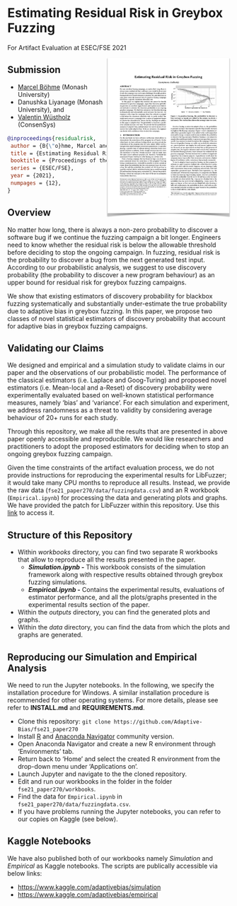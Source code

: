 # Estimating Residual Risk in Greybox Fuzzing
For Artifact Evaluation at ESEC/FSE 2021

<a href="https://github.com/Adaptive-Bias/fse21_paper270/raw/main/esecfse2021-paper270.pdf"><img src="https://github.com/Adaptive-Bias/fse21_paper270/raw/main/esecfse2021-paper270.png" align="right" width="280"></a>

## Submission
* [Marcel Böhme](https://mboehme.github.io/) (Monash University)
* Danushka Liyanage (Monash University), and
* [Valentin Wüstholz](http://www.wuestholz.com/) (ConsenSys)
```bibtex
@inproceedings{residualrisk,
 author = {B{\"o}hme, Marcel and Liyanage, Danushka and W{\"u}stholz, Valentin}, 
 title = {Estimating Residual Risk in Greybox Fuzzing},
 booktitle = {Proceedings of the 15th Joint meeting of the European Software Engineering Conference and the ACM SIGSOFT Symposium on the Foundations of Software Engineering},
 series = {ESEC/FSE},
 year = {2021},
 numpages = {12},
}
```

## Overview
No matter how long, there is always a non-zero probability to discover a software bug if we continue the fuzzing campaign a bit longer. Engineers need to know whether the residual risk is below the allowable threshold before deciding to stop the ongoing campaign. In fuzzing, residual risk is the probability to discover a bug from the next generated test input. According to our probabilistic analysis, we suggest to use discovery probability (the probability to discover a new program behaviour) as an upper bound for residual risk for greybox fuzzing campaigns.

We show that existing estimators of discovery probability for blackbox fuzzing systematically and substantially under-estimate the true probability due to adaptive bias in greybox fuzzing. In this paper, we propose two classes of novel statistical estimators of discovery probability that account for adaptive bias in greybox fuzzing campaigns. 

## Validating our Claims
We designed and empirical and a simulation study to validate claims in our paper and the observations of our probabilistic model. The performance of the classical estimators (i.e. Laplace and Goog-Turing) and proposed novel estimators (i.e. Mean-local and a-Reset) of discovery probability were experimentally evaluated based on well-known statistical performance measures, namely ‘bias’ and ‘variance’. For each simulation and experiment, we address randomness as a threat to validity by considering average behaviour of 20+ runs for each study.  

Through this repository, we make all the results that are presented in above paper openly accessible and reproducible. We would like researchers and practitioners to adopt the proposed estimators for deciding when to stop an ongoing greybox fuzzing campaign. 

Given the time constraints of the artifact evaluation process, we do not provide instructions for reproducing the experimental results for LibFuzzer; it would take many CPU months to reproduce all results. Instead, we provide the raw data (`fse21_paper270/data/fuzzingdata.csv`) and an R workbook (`Empirical.ipynb`) for processing the data and generating plots and graphs. We have provided the patch for LibFuzzer within this repository. Use this [link](https://github.com/Adaptive-Bias/fse21_paper270/blob/main/LibFuzzer.diff) to access it.

## Structure of this Repository
* Within *workbooks* directory, you can find two separate R workbooks that allow to reproduce all the results presented in the paper. 
  * ***Simulation.ipynb -*** This workbook consists of the simulation framework along with respective results obtained through greybox fuzzing simulations. 
  * ***Empirical.ipynb -*** Contains the experimental results, evaluations of estimator performance, and all the plots/graphs presented in the experimental results section of the paper.
* Within the *outputs* directory, you can find the generated plots and graphs.
* Within the *data* directory, you can find the data from which the plots and graphs are generated.

## Reproducing our Simulation and Empirical Analysis 
We need to run the Jupyter notebooks. In the following, we specify the installation procedure for Windows. A similar installation procedure is recommended for other operating systems. For more details, please see refer to **INSTALL.md** and **REQUIREMENTS.md**.

* Clone this repository: `git clone https://github.com/Adaptive-Bias/fse21_paper270`
* Install [R](https://cran.r-project.org/bin/windows/base/) and [Anaconda Navigator](https://docs.anaconda.com/anaconda/navigator/) community version.
* Open Anaconda Navigator and create a new R environment through ‘Environments’ tab.
* Return back to ‘Home’ and select the created R environment from the drop-down menu under ‘Applications on’.
* Launch Jupyter and navigate to the the cloned repository. 
* Edit and run our workbooks in the folder in the folder `fse21_paper270/workbooks`.
* Find the data for `Empirical.ipynb` in `fse21_paper270/data/fuzzingdata.csv`.
* If you have problems running the Jupyter notebooks, you can refer to our copies on Kaggle (see below).



## Kaggle Notebooks

We have also published both of our workbooks namely *Simulation* and *Empirical* as Kaggle notebooks. The scripts are publically accessible via below links:

- https://www.kaggle.com/adaptivebias/simulation
- https://www.kaggle.com/adaptivebias/empirical
